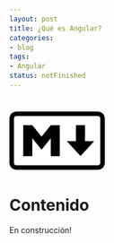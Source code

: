```yaml
---
layout: post
title: ¿Qué es Angular?
categories:
- blog
tags:
- Angular
status: notFinished
---
```



<!-- Estilo CSS del post-->
<style>
table {
    font-family: arial, sans-serif;
    border-collapse: collapse;
    width: 100%;
}

td {
    border: 1px solid #dddddd;
    text-align: left;
    padding: 8px;
}

th {
    text-align: center;
    width: 50%;
}
tr:nth-child(even) {
    background-color: rgba(238, 238, 238, 0.57);
}

td:first-child {
   font-family: 'Inconsolata', monospace;
}

table h1 {
  font-size: 2em;
  font-weight: normal;
  color: #000;
}

h2 {
  font-size: 1.5em;
  font-weight: normal;
}

h3 {
  font-size: 1.17em;
  font-weight: normal;
}

h4 {
  font-size: 1.00em;
  font-weight: normal;
}

h5 {
  font-size: 0.83em;
  font-weight: normal;
}

h6 {
  font-size: 0.67em;
  font-weight: normal;
}
</style>

<!-- Imagen Markdown -->
# <img src="./../static/markdown.png" alt="Drawing" style="width: 170px;"/>

<!-- Contenido post -->
# Contenido
En construcción!

